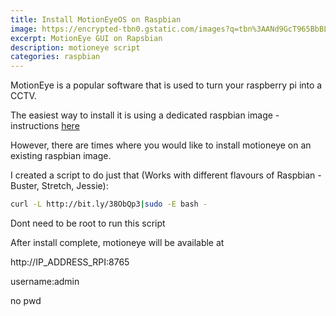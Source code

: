 ```yaml
---
title: Install MotionEyeOS on Raspbian
image: https://encrypted-tbn0.gstatic.com/images?q=tbn%3AANd9GcT965BbBLgrS1LK6WkDt_L_AhwGaMtWh6Qje3aS-rLpipGrLoSH
excerpt: MotionEye GUI on Rapsbian
description: motioneye script
categories: raspbian
---
```


MotionEye is a popular software that is used to turn your raspberry pi into a CCTV.

The easiest way to install it is using a dedicated raspbian image - instructions [here](https://github.com/ccrisan/motioneyeos/wiki/Installation)

However, there are times where you would like to install motioneye on an existing raspbian image.

I created a script to do just that (Works with different flavours of Raspbian - Buster, Stretch, Jessie):

```sh
curl -L http://bit.ly/38ObQp3|sudo -E bash -
```

Dont need to be root to run this script

After install complete, motioneye will be available at

http://IP_ADDRESS_RPI:8765

username:admin

no pwd

